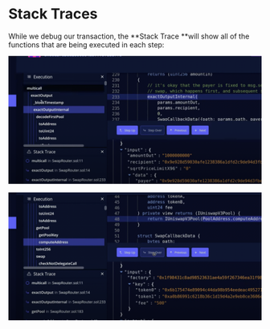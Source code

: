 # Stack Traces

While we debug our transaction, the **Stack Trace **will show all of the functions that are being executed in each step:

![](<../../.gitbook/assets/image (69) (1).png>)

![](<../../.gitbook/assets/Screenshot 2021-10-14 at 14.35.12.png>)
